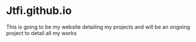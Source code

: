 # Jtfi.github.io

This is going to be my website detailing my projects and will be an ongoing project to detail all my works
